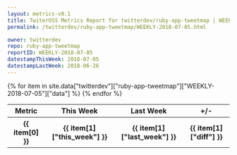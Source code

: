 ```yaml
---
layout: metrics-v0.1
title: TwiterOSS Metrics Report for twitterdev/ruby-app-tweetmap | WEEKLY-2018-07-05 | 2018-07-05
permalink: /twitterdev/ruby-app-tweetmap/WEEKLY-2018-07-05.html

owner: twitterdev
repo: ruby-app-tweetmap
reportID: WEEKLY-2018-07-05
datestampThisWeek: 2018-07-05
datestampLastWeek: 2018-06-26
---
```


<table style="width: 100%">
    <tr>
        <th>Metric</th>
        <th>This Week</th>
        <th>Last Week</th>
        <th>+/-</th>
    </tr>
    {% for item in site.data["twitterdev"]["ruby-app-tweetmap"]["WEEKLY-2018-07-05"]["data"] %}
    <tr>
        <th>{{ item[0] }}</th>
        <th>{{ item[1]["this_week"] }}</th>
        <th>{{ item[1]["last_week"] }}</th>
        <th>{{ item[1]["diff"] }}</th>
    </tr>
    {% endfor %}
</table>

